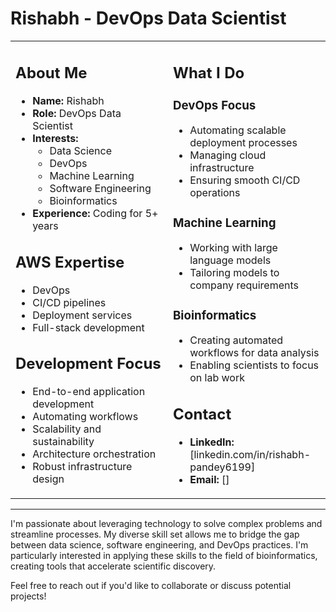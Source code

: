 # Rishabh - DevOps Data Scientist

<table>
<tr>
<td width="50%">

## About Me
- **Name:** Rishabh
- **Role:** DevOps Data Scientist
- **Interests:** 
  - Data Science
  - DevOps
  - Machine Learning
  - Software Engineering
  - Bioinformatics
- **Experience:** Coding for 5+ years

## AWS Expertise
- DevOps
- CI/CD pipelines
- Deployment services
- Full-stack development

## Development Focus
- End-to-end application development
- Automating workflows
- Scalability and sustainability
- Architecture orchestration
- Robust infrastructure design

</td>
<td width="50%">

## What I Do

### DevOps Focus
- Automating scalable deployment processes
- Managing cloud infrastructure
- Ensuring smooth CI/CD operations

### Machine Learning
- Working with large language models
- Tailoring models to company requirements

### Bioinformatics
- Creating automated workflows for data analysis
- Enabling scientists to focus on lab work

## Contact
- **LinkedIn:** [linkedin.com/in/rishabh-pandey6199]
- **Email:** []

</td>
</tr>
</table>

---

I'm passionate about leveraging technology to solve complex problems and streamline processes. My diverse skill set allows me to bridge the gap between data science, software engineering, and DevOps practices. I'm particularly interested in applying these skills to the field of bioinformatics, creating tools that accelerate scientific discovery.

Feel free to reach out if you'd like to collaborate or discuss potential projects!
